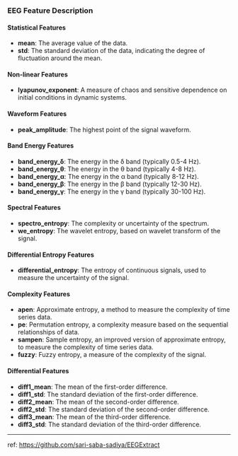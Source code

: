 ### EEG Feature Description

#### Statistical Features
- **mean**: The average value of the data.
- **std**: The standard deviation of the data, indicating the degree of fluctuation around the mean.

#### Non-linear Features
- **lyapunov_exponent**: A measure of chaos and sensitive dependence on initial conditions in dynamic systems.

#### Waveform Features
- **peak_amplitude**: The highest point of the signal waveform.

#### Band Energy Features
- **band_energy_δ**: The energy in the δ band (typically 0.5-4 Hz).
- **band_energy_θ**: The energy in the θ band (typically 4-8 Hz).
- **band_energy_α**: The energy in the α band (typically 8-12 Hz).
- **band_energy_β**: The energy in the β band (typically 12-30 Hz).
- **band_energy_γ**: The energy in the γ band (typically 30-100 Hz).

#### Spectral Features
- **spectro_entropy**: The complexity or uncertainty of the spectrum.
- **we_entropy**: The wavelet entropy, based on wavelet transform of the signal.

#### Differential Entropy Features
- **differential_entropy**: The entropy of continuous signals, used to measure the uncertainty of the signal.

#### Complexity Features
- **apen**: Approximate entropy, a method to measure the complexity of time series data.
- **pe**: Permutation entropy, a complexity measure based on the sequential relationships of data.
- **sampen**: Sample entropy, an improved version of approximate entropy, to measure the complexity of time series data.
- **fuzzy**: Fuzzy entropy, a measure of the complexity of the signal.

#### Differential Features
- **diff1_mean**: The mean of the first-order difference.
- **diff1_std**: The standard deviation of the first-order difference.
- **diff2_mean**: The mean of the second-order difference.
- **diff2_std**: The standard deviation of the second-order difference.
- **diff3_mean**: The mean of the third-order difference.
- **diff3_std**: The standard deviation of the third-order difference.

---
ref: https://github.com/sari-saba-sadiya/EEGExtract